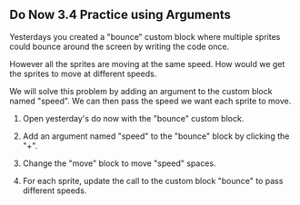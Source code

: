 ## Do Now 3.4 Practice using Arguments

Yesterdays you created a "bounce" custom block where multiple sprites could bounce around the screen by writing the code once.

However all the sprites are moving at the same speed.  How would we get the sprites to move at different speeds.

We will solve this problem by adding an argument to the custom block named "speed".  We can then pass the speed we want each sprite to move.

1. Open yesterday's do now with the "bounce" custom block.

2. Add an argument named "speed" to the "bounce" block by clicking the "+".

3. Change the "move" block to move "speed" spaces.

4. For each sprite, update the call to the custom block "bounce" to pass different speeds.
